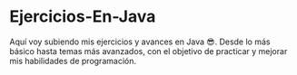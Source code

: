 # Ejercicios-En-Java
Aquí voy subiendo mis ejercicios y avances en Java 😎. Desde lo más básico hasta temas más avanzados, con el objetivo de practicar y mejorar mis habilidades de programación.
